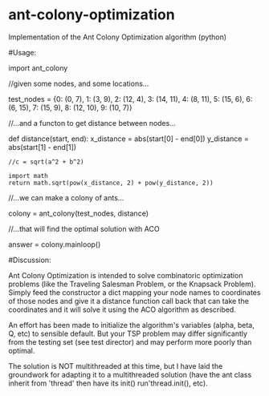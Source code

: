 # ant-colony-optimization
Implementation of the Ant Colony Optimization algorithm (python)

#Usage:

import ant_colony
		
//given some nodes, and some locations...

test_nodes = {0: (0, 7), 1: (3, 9), 2: (12, 4), 3: (14, 11), 4: (8, 11), 5: (15, 6), 6: (6, 15), 7: (15, 9), 8: (12, 10), 9: (10, 7)}

//...and a functon to get distance between nodes...

def distance(start, end):
	x_distance = abs(start[0] - end[0])
	y_distance = abs(start[1] - end[1])
	
	//c = sqrt(a^2 + b^2)
	
	import math	
	return math.sqrt(pow(x_distance, 2) + pow(y_distance, 2))

//...we can make a colony of ants...

colony = ant_colony(test_nodes, distance)

//...that will find the optimal solution with ACO

answer = colony.mainloop()

#Discussion:

Ant Colony Optimization is intended to solve combinatoric optimization problems 
(like the Traveling Salesman Problem, or the Knapsack Problem). Simply feed the constructor a dict mapping your node names to
coordinates of those nodes and give it a distance function call back that can take the coordinates and it will solve it using
the ACO algorithm as described.

An effort has been made to initialize the algorithm's variables (alpha, beta, Q, etc) to sensible default. But your TSP problem
may differ significantly from the testing set (see test director) and may perform more poorly than optimal.

The solution is NOT multithreaded at this time, but I have laid the groundwork for adapting it to a multithreaded solution
(have the ant class inherit from 'thread' then have its init() run'thread.init(), etc).
